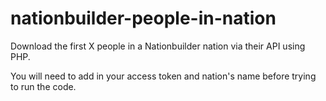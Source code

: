 # nationbuilder-people-in-nation
Download the first X people in a Nationbuilder nation via their API using PHP.

You will need to add in your access token and nation's name before trying to run the code.
